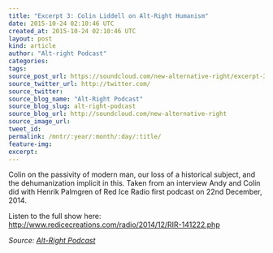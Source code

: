 ```yaml
---
title: "Excerpt 3: Colin Liddell on Alt-Right Humanism"
date: 2015-10-24 02:10:46 UTC
created_at: 2015-10-24 02:10:46 UTC
layout: post
kind: article
author: "Alt-right Podcast"
categories: 
tags: 
source_post_url: https://soundcloud.com/new-alternative-right/excerpt-3-colin-liddell-on-alt-right-humanism
source_twitter_url: http://twitter.com/
source_twitter: 
source_blog_name: "Alt-Right Podcast"
source_blog_slug: alt-right-podcast
source_blog_url: http://soundcloud.com/new-alternative-right
source_image_url: 
tweet_id:
permalink: /mntr/:year/:month/:day/:title/
feature-img: 
excerpt:
---
```

Colin on the passivity of modern man, our loss of a historical subject, and the dehumanization implicit in this. Taken from an interview Andy and Colin did with Henrik Palmgren of Red Ice Radio first podcast on 22nd December, 2014.

Listen to the full show here: http://www.redicecreations.com/radio/2014/12/RIR-141222.php<div class="">
    <i>Source: <a href="http://soundcloud.com/new-alternative-right">Alt-Right Podcast</a></i>
</div>
